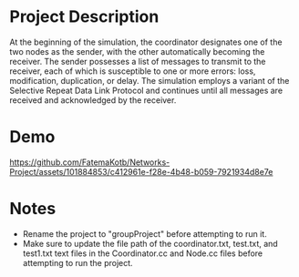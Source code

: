 # Project Description
At the beginning of the simulation, the coordinator designates one of the two nodes as the sender, with the other automatically becoming the receiver. The sender possesses a list of messages to transmit to the receiver, each of which is susceptible to one or more errors: loss, modification, duplication, or delay. The simulation employs a variant of the Selective Repeat Data Link Protocol and continues until all messages are received and acknowledged by the receiver.

# Demo
https://github.com/FatemaKotb/Networks-Project/assets/101884853/c412961e-f28e-4b48-b059-7921934d8e7e

# Notes
- Rename the project to "groupProject" before attempting to run it.
- Make sure to update the file path of the coordinator.txt, test.txt, and test1.txt text files in the Coordinator.cc and Node.cc files before attempting to run the project.
